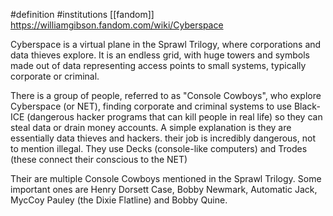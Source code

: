 #definition 
#institutions [[fandom]]
https://williamgibson.fandom.com/wiki/Cyberspace

Cyberspace is a virtual plane in the Sprawl Trilogy, where corporations and data thieves explore. It is an endless grid, with huge towers and symbols made out of data representing access points to small systems, typically corporate or criminal.

There is a group of people, referred to as "Console Cowboys", who explore Cyberspace (or NET), finding corporate and criminal systems to use Black-ICE (dangerous hacker programs that can kill people in real life) so they can steal data or drain money accounts. A simple explanation is they are essentially data thieves and hackers. their job is incredibly dangerous, not to mention illegal. They use Decks (console-like computers) and Trodes (these connect their conscious to the NET)

Their are multiple Console Cowboys mentioned in the Sprawl Trilogy. Some important ones are Henry Dorsett Case, Bobby Newmark, Automatic Jack, MycCoy Pauley (the Dixie Flatline) and Bobby Quine.